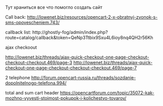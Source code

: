 Тут храниться все что помогло создать сайт 


Call back:
http://lowenet.biz/resources/opencart-2-x-obratnyj-zvonok-s-sms-opovescheniem.743/



callback list:
http://ghostly-fog/admin/index.php?route=catalog/callback&token=QeNp3Ttbix9Sxu4L6ioy8nq4QH2r56Kh

ajax checkoout 

http://lowenet.biz/threads/ajax-quick-checkout-one-page-checkout-checkout-checkout.469/page-3
http://lowenet.biz/threads/ajax-quick-checkout-one-page-checkout-checkout-checkout.469/page-7

2 telephone
http://forum.opencart-russia.ru/threads/sozdanie-dopolnitelnogo-telefona.994/


total and sum cart header
https://opencartforum.com/topic/35072-kak-mozhno-vyvesti-stoimost-pokupok-i-kolichestvo-tovarov/